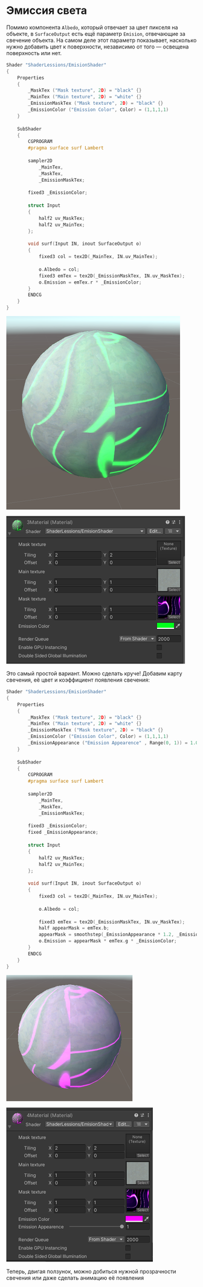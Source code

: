 # Эмиссия света

Помимо компонента `Albedo`, который отвечает за цвет пикселя на объекте, в `SurfaceOutput` есть ещё параметр `Emision`, отвечающие за свечение объекта. На самом деле этот параметр показывает, насколько нужно добавить цвет к поверхности, независимо от того — освещена поверхность или нет.

```c
Shader "ShaderLessions/EmisionShader"
{
    Properties
    {
        _MaskTex ("Mask texture", 2D) = "black" {}
        _MainTex ("Main texture", 2D) = "white" {}
        _EmissionMaskTex ("Mask texture", 2D) = "black" {}
        _EmissionColor ("Emission Color", Color) = (1,1,1,1)
    }
    
    SubShader
    {
        CGPROGRAM
        #pragma surface surf Lambert

        sampler2D
            _MainTex,
            _MaskTex,
            _EmissionMaskTex;
        
        fixed3 _EmissionColor;
            
        struct Input
        {
            half2 uv_MaskTex;
            half2 uv_MainTex;
        };

        void surf(Input IN, inout SurfaceOutput o)
        {
            fixed3 col = tex2D(_MainTex, IN.uv_MainTex);

            o.Albedo = col;
            fixed3 emTex = tex2D(_EmissionMaskTex, IN.uv_MaskTex);
            o.Emission = emTex.r * _EmissionColor;
        }
        ENDCG
    }
}
```

![Untitled](%D0%AD%D0%BC%D0%B8%D1%81%D1%81%D0%B8%D1%8F%20%D1%81%D0%B2%D0%B5%D1%82%D0%B0%20bff084acfc3b4defaf344ef2e8d5e18f/Untitled.png)

![Untitled](%D0%AD%D0%BC%D0%B8%D1%81%D1%81%D0%B8%D1%8F%20%D1%81%D0%B2%D0%B5%D1%82%D0%B0%20bff084acfc3b4defaf344ef2e8d5e18f/Untitled%201.png)

Это самый простой вариант. Можно сделать круче! Добавим карту свечения, её цвет и коэффициент появления свечения:

```c
Shader "ShaderLessions/EmisionShader"
{
    Properties
    {
        _MaskTex ("Mask texture", 2D) = "black" {}
        _MainTex ("Main texture", 2D) = "white" {}
        _EmissionMaskTex ("Mask texture", 2D) = "black" {}
        _EmissionColor ("Emission Color", Color) = (1,1,1,1)
        _EmissionAppearance ("Emission Appearence" , Range(0, 1)) = 1.0
    }

    SubShader
    {
        CGPROGRAM
        #pragma surface surf Lambert

        sampler2D
            _MainTex,
            _MaskTex,
            _EmissionMaskTex;

        fixed3 _EmissionColor;
        fixed _EmissionAppearance;

        struct Input
        {
            half2 uv_MaskTex;
            half2 uv_MainTex;
        };

        void surf(Input IN, inout SurfaceOutput o)
        {
            fixed3 col = tex2D(_MainTex, IN.uv_MainTex);

            o.Albedo = col;

            fixed3 emTex = tex2D(_EmissionMaskTex, IN.uv_MaskTex);
            half appearMask = emTex.b;
            appearMask = smoothstep(_EmissionAppearance * 1.2, _EmissionAppearance * 1.2 - 0.2, appearMask);
            o.Emission = appearMask * emTex.g * _EmissionColor;
        }
        ENDCG
    }
}
```

![Untitled](%D0%AD%D0%BC%D0%B8%D1%81%D1%81%D0%B8%D1%8F%20%D1%81%D0%B2%D0%B5%D1%82%D0%B0%20bff084acfc3b4defaf344ef2e8d5e18f/Untitled%202.png)

![Untitled](%D0%AD%D0%BC%D0%B8%D1%81%D1%81%D0%B8%D1%8F%20%D1%81%D0%B2%D0%B5%D1%82%D0%B0%20bff084acfc3b4defaf344ef2e8d5e18f/Untitled%203.png)

Теперь, двигая ползунок, можно добиться нужной прозрачности свечения или даже сделать анимацию её появления